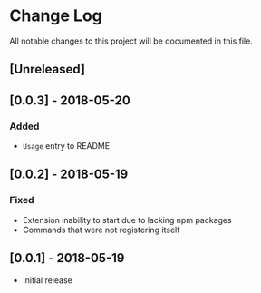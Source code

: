 # Change Log
All notable changes to this project will be documented in this file.

## [Unreleased]

## [0.0.3] - 2018-05-20
### Added
- `Usage` entry to README

## [0.0.2] - 2018-05-19
### Fixed
- Extension inability to start due to lacking npm packages
- Commands that were not registering itself

## [0.0.1] - 2018-05-19
- Initial release